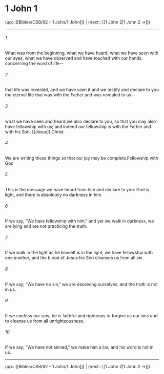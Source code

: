 # 1 John 1

(up:: [[Bibles/CSB/62 - 1 John/1 John]]) | (next:: [[1 John 2|1 John 2 →]])

***


###### 1 
What was from the beginning, what we have heard, what we have seen with our eyes, what we have observed and have touched with our hands, concerning the word of life-- 

###### 2 
that life was revealed, and we have seen it and we testify and declare to you the eternal life that was with the Father and was revealed to us-- 

###### 3 
what we have seen and heard we also declare to you, so that you may also have fellowship with us; and indeed our fellowship is with the Father and with his Son, [[Jesus]] Christ. 

###### 4 
We are writing these things so that our joy may be complete.Fellowship with God 

###### 5 
This is the message we have heard from him and declare to you: God is light, and there is absolutely no darkness in him. 

###### 6 
If we say, "We have fellowship with him," and yet we walk in darkness, we are lying and are not practicing the truth. 

###### 7 
If we walk in the light as he himself is in the light, we have fellowship with one another, and the blood of Jesus his Son cleanses us from all sin. 

###### 8 
If we say, "We have no sin," we are deceiving ourselves, and the truth is not in us. 

###### 9 
If we confess our sins, he is faithful and righteous to forgive us our sins and to cleanse us from all unrighteousness. 

###### 10 
If we say, "We have not sinned," we make him a liar, and his word is not in us.

***

(up:: [[Bibles/CSB/62 - 1 John/1 John]]) | (next:: [[1 John 2|1 John 2 →]])
